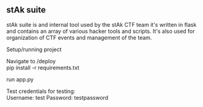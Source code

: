 ## stAk suite
stAk suite is and internal tool used by the stAk CTF team it's written in flask and contains an array of various hacker tools and scripts. It's also used for organization of CTF events and management of the team.  
  
Setup/running project  
  
Navigate to /deploy  
pip install -r requirements.txt  
  
run app.py  
   
  
  
Test credentials for testing:  
Username: test
Password: testpassword  
